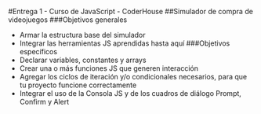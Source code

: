 #Entrega 1 - Curso de JavaScript - CoderHouse
##Simulador de compra de videojuegos
###Objetivos generales
- Armar la estructura base del simulador
- Integrar las herramientas JS aprendidas hasta aquí
###Objetivos específicos
- Declarar variables, constantes y arrays
- Crear una o más funciones JS que generen interacción
- Agregar los ciclos de iteración y/o condicionales necesarios, para que tu proyecto funcione correctamente
- Integrar el uso de la Consola JS y de los cuadros de diálogo Prompt, Confirm y Alert
